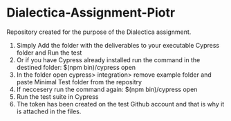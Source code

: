 # Dialectica-Assignment-Piotr
Repository created for the purpose of the Dialectica assignment.

1. Simply Add the folder with the deliverables to your executable Cypress folder and Run the test
2. Or if you have Cypress already installed run the command in the destined folder: $(npm bin)/cypress open
3. In the folder open cypress> integration> remove example folder and paste Minimal Test folder from the repositry
4. If neccesery run the command again: $(npm bin)/cypress open
5. Run the test suite in Cypress
6. The token has been created on the test Github account and that is why it is attached in the files.
